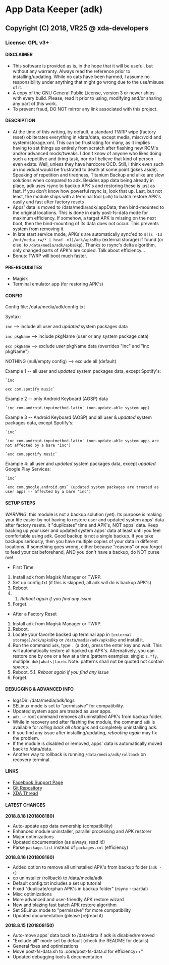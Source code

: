 # App Data Keeper (adk)
## Copyright (C) 2018, VR25 @ xda-developers
### License: GPL v3+



#### DISCLAIMER

- This software is provided as is, in the hope that it will be useful, but without any warranty. Always read the reference prior to installing/updating. While no cats have been harmed, I assume no responsibility under anything that might go wrong due to the use/misuse of it.
- A copy of the GNU General Public License, version 3 or newer ships with every build. Please, read it prior to using, modifying and/or sharing any part of this work.
- To prevent fraud, DO NOT mirror any link associated with this project.



#### DESCRIPTION

- At the time of this writing, by default, a standard TWRP wipe (factory reset) obliterates everything in /data/data, except media, misc/vold and system/storage.xml. This can be frustrating for many, as it implies having to set things up entirely from scratch after flashing new ROM's and/or advanced mods/tweaks. I don't know of anyone who likes doing such a repetitive and tiring task, nor do I believe that kind of person even exists. Well, unless they have hardcore OCD. Still, I think even such an individual would be frustrated to death at some point (jokes aside). Speaking of repetition and tiredness, Titanium Backup and alike are slow solutions when compared to adk. Besides app data being already in place, adk uses rsync to backup APK's and restoring these is just as fast. If you don't know how powerful rsync is, look that up. Last, but not least, the module ships with a terminal tool (`adk`) to batch restore APK's easily and fast after factory resets
- Apps' data is moved to /data/media/adk/.appData, then bind-mounted to the original locations. This is done in early post-fs-data mode for maximum efficiency. If somehow, a target APK is missing on the next boot, then the bind-mounting of its data does not occur. This prevents system from removing it.
- In late start service mode, APKs's are automatically sync'ed to `$(ls -1d /mnt/media_rw/* | head -n1)/adk/apksBkp` (external storage) if found (or else, to `/data/media/adk/apksBkp`). Thanks to rsync's delta algorithm, only changed parts of APK's are copied. Talk about efficiency...
- Bonus: TWRP will boot much faster.



#### PRE-REQUISITES

- Magisk
- Terminal emulator app (for restoring APK's)



#### CONFIG


Config file: /data/media/adk/config.txt


Syntax:

  `inc` --> include all user and *updated* system packages data

  `inc pkgName` --> include pkgName (user or any system package data)

  `exc pkgName` --> exclude *user* pkgName data (overrides "inc" and "inc pkgName")

  NOTHING (null/empty config) --> exclude all (default)


Example 1 -- all user and *updated* system packages data, except Spotify's:

    `inc

    exc com.spotify music`


Example 2 -- only Android Keyboard (AOSP) data

    `inc com.android.inputmethod.latin` (non-update-able system app)


Example 3 -- Android Keyboard (AOSP) and all user & *updated* system packages data, except Spotify's:

    `inc`

    `inc com.android.inputmethod.latin` (non-update-able system apps are not affected by a bare "inc")

    `exc com.spotify music`


Example 4: all user and *updated* system packages data, except *updated* Google Play Services:

    `inc`

    `exc com.google.android.gms` (updated system packages are treated as user apps -- affected by a bare "inc")



#### SETUP STEPS

*WARNING*: this module is not a backup solution (yet). Its purpose is making your life easier by not having to restore user and updated system apps' data after factory resets. It "duplicates" time and APK's, NOT apps' data. Keep backing up your user and updated system apps' data at least until you feel comfortable using adk. Good backup is not a single backup. If you take backups seriously, then you have multiple copies of your data in different locations. If something goes wrong, either because "reasons" or you forgot to feed your cat beforehand, AND you don't have a backup, do NOT curse me!

- First Time
1. Install adk from Magisk Manager or TWRP.
2. Set up config.txt (if this is skipped, all adk will do is backup APK's)
3. Reboot
3. 1. *Reboot again if you find any issue*
4. Forget.

- After a Factory Reset
1. Install adk from Magisk Manager or TWRP.
2. Reboot.
3. Locate your favorite backed up terminal app in `[external storage]/adk/apksBkp` or `/data/media/adk/apksBkp` and install it.
4. Run the command `adk`, type `.` (a dot), press the enter key and wait. This will automatically restore all backed up APK's. Alternatively, you can restore one by one or a few at a time (pattern examples: single: `s.*fy`, multiple: `duk|whats|faceb`. Note: patterns shall not be quoted not contain spaces.
5. Reboot.
5.1. *Reboot again if you find any issue*
6. Forget.



#### DEBUGGING & ADVANCED INFO

- logsDir: /data/media/adk/logs
- SELinux mode is set to "permissive" for compatibility.
- Updated system apps are treated as user apps.
- `adk -r` root command removes all uninstalled APK's from backup folder.
- While in recovery and after flashing the module, the command `adk` is available for *rolling back all changes* and completely uninstalling adk.
- If you find any issue after installing/updating, *rebooting again* may fix the problem.
- If the module is disabled or removed, apps' data is automatically moved back to /data/data.
- Another way to rollback is running `/data/media/adk/rollback` on recovery terminal.



#### LINKS

- [Facebook Support Page](https://facebook.com/VR25-at-xda-developers-258150974794782)
- [Git Repository](https://github.com/Magisk-Modules-Repo/App-Data-Keeper)
- [XDA Thread](https://forum.xda-developers.com/apps/magisk/magisk-module-app-data-keeper-adk-t3822278)



#### LATEST CHANGES

**2018.8.18 (201808180)**
- Auto-update app data ownership (compatibility)
- Enhanced module uninstaller, parallel processing and APK restorer
- Major optimizations
- Updated documentation (as always, read it!)
- Parse `package.list` instead of `packages.xml` (efficiency)

**2018.8.16 (201808160)**
- Added option to remove all uninstalled APK's from backup folder (`adk -r`)
- cp uninstaller (rollback) to /data/media/adk
- Default config.txt includes a set up tutorial
- Fixed "duplicate/orphan APK's in backup folder" (rsync --partial)
- Misc optimizations
- More advanced and user-friendly APK restore wizard
- New and blazing fast batch APK restore algorithm
- Set SELinux mode to "permissive" for more compatibility
- Updated documentation (please [re]read it)

**2018.8.15 (201808150)**
- Auto-move apps' data back to /data/data if adk is disabled/removed
- "Exclude all" mode set by default (check the README for details)
- General fixes and optimizations
- Move post-fs-data.sh to .core/post-fs-data.d for efficiency++"
- Updated debugging tools & documentation
